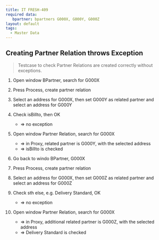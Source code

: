```yaml
---
title: IT FRESH-409
required data:
   bpartner: bpartners G000X, G000Y, G000Z 
layout: default
tags:
  - Master Data
---
```

## Creating Partner Relation throws Exception

> Testcase to check Partner Relations are created
> correctly without exceptions.

1. Open window BPartner, search for G000X

1. Press Process, create partner relation

1. Select an address for G000X, then set G000Y as related partner and select an address for G000Y

1. Check isBillto, then OK

	* => no exception
	
1. Open window Partner Relation, search for G000X

	* => in Proxy, related partner is G000Y, with the selected address
	* => isBillto is checked
	
1. Go back to windo BPartner, G000X

1. Press Process, create partner relation

1. Select an address for G000X, then set G000Z as related partner and select an address for G000Z

1. Check sth else, e.g. Delivery Standard, OK

	* => no exception
	
1. Open window Partner Relation, search for G000X

	* => in Proxy, additional related partner is G000Z, with the selected address
	* => Delivery Standard is checked
